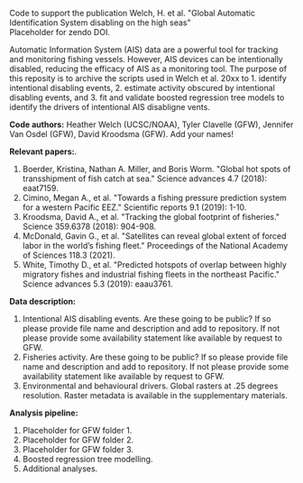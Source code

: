 Code to support the publication Welch, H. et al. "Global Automatic Identification System disabling on the high seas"  
Placeholder for zendo DOI. 

Automatic Information System (AIS) data are a powerful tool for tracking and monitoring fishing vessels. However, AIS devices can be intentionally disabled, reducing the efficacy of AIS as a monitoring tool. The purpose of this reposity is to archive the scripts used in Welch et al. 20xx to 1. identify intentional disabling events, 2. estimate activity obscured by intentional disabling events, and 3. fit and validate boosted regression tree models to identify the drivers of intentional AIS disabligne vents.

**Code authors:** Heather Welch (UCSC/NOAA), Tyler Clavelle (GFW), Jennifer Van Osdel (GFW), David Kroodsma (GFW). Add your names!  

**Relevant papers:**. 

1. Boerder, Kristina, Nathan A. Miller, and Boris Worm. "Global hot spots of transshipment of fish catch at sea." Science advances 4.7 (2018): eaat7159.  
2. Cimino, Megan A., et al. "Towards a fishing pressure prediction system for a western Pacific EEZ." Scientific reports 9.1 (2019): 1-10.  
3. Kroodsma, David A., et al. "Tracking the global footprint of fisheries." Science 359.6378 (2018): 904-908.  
4. McDonald, Gavin G., et al. "Satellites can reveal global extent of forced labor in the world’s fishing fleet." Proceedings of the National Academy of Sciences 118.3 (2021).  
5. White, Timothy D., et al. "Predicted hotspots of overlap between highly migratory fishes and industrial fishing fleets in the northeast Pacific." Science advances 5.3 (2019): eaau3761.  

**Data description:**
1. Intentional AIS disabling events. Are these going to be public? If so please provide file name and description and add to repository. If not please provide some availability statement like available by request to GFW.  
2. Fisheries activity.  Are these going to be public? If so please provide file name and description and add to repository. If not please provide some availability statement like available by request to GFW. 
3. Environmental and behavioural drivers. Global rasters at .25 degrees resolution. Raster metadata is available in the supplementary materials.  

**Analysis pipeline:**
1. Placeholder for GFW folder 1. 
2. Placeholder for GFW folder 2.
3. Placeholder for GFW folder 3.  
4. Boosted regression tree modelling. 
5. Additional analyses.  
